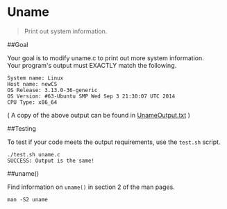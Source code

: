 Uname
=====

> Print out system information.

##Goal

Your goal is to modify uname.c to print out more system information.  
Your program's output must EXACTLY match the following.  

```
System name: Linux
Host name: newCS
OS Release: 3.13.0-36-generic
OS Version: #63-Ubuntu SMP Wed Sep 3 21:30:07 UTC 2014
CPU Type: x86_64
```

( A copy of the above output can be found in [UnameOutput.txt](UnameOutput.txt) )

##Testing

To test if your code meets the output requirements, use the `test.sh` script.

```
./test.sh uname.c
SUCCESS: Output is the same!
```

##uname()

Find information on `uname()` in section 2 of the man pages.

`man -S2 uname`
